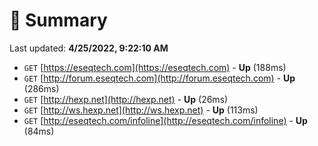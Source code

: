 # 📖 Summary
Last updated: **4/25/2022, 9:22:10 AM**

- `GET` [https://eseqtech.com](https://eseqtech.com) - **Up** (188ms)
- `GET` [http://forum.eseqtech.com](http://forum.eseqtech.com) - **Up** (286ms)
- `GET` [http://hexp.net](http://hexp.net) - **Up** (26ms)
- `GET` [http://ws.hexp.net](http://ws.hexp.net) - **Up** (113ms)
- `GET` [http://eseqtech.com/infoline](http://eseqtech.com/infoline) - **Up** (84ms)
